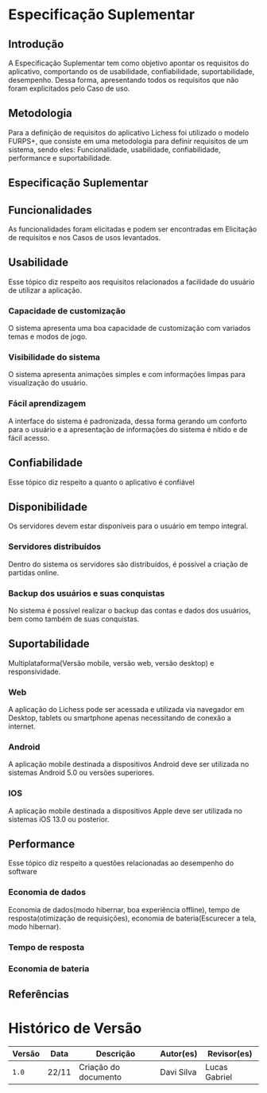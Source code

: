 # Especificação Suplementar

## Introdução

A Especificação Suplementar tem como objetivo apontar os requisitos do aplicativo, comportando os de usabilidade, confiabilidade, suportabilidade, desempenho. Dessa forma, apresentando todos os requisitos que não foram explicitados pelo Caso de uso.

## Metodologia

Para a definição de requisitos do aplicativo Lichess foi utilizado o modelo FURPS+, que consiste em uma metodologia para definir requisitos de um sistema, sendo eles: Funcionalidade, usabilidade, confiabilidade, performance e suportabilidade.

## Especificação Suplementar

## Funcionalidades 

As funcionalidades foram elicitadas e podem ser encontradas em Elicitação de requisitos e nos Casos de usos levantados.

## Usabilidade

Esse tópico diz respeito aos requisitos  relacionados a facilidade do usuário de utilizar a aplicação.

### Capacidade de customização

O sistema apresenta uma boa capacidade de customização com variados temas e modos de jogo.

### Visibilidade do sistema

O sistema apresenta animações simples e com informações limpas para visualização do usuário.

### Fácil aprendizagem

A interface do sistema é padronizada, dessa forma gerando um conforto para o usuário e a apresentação de informações do sistema é nítido e de fácil acesso.

## Confiabilidade
Esse tópico diz respeito a quanto o aplicativo é confiável

## Disponibilidade
Os servidores devem estar disponíveis para o usuário em tempo integral.

### Servidores distribuídos

Dentro do sistema os servidores são distribuídos, é possível a criação de partidas online.

### Backup dos usuários e suas conquistas

No sistema é possível realizar o backup das contas e dados dos usuários, bem como também de suas conquistas.

## Suportabilidade
Multiplataforma(Versão mobile, versão web, versão desktop) e responsividade.

### Web

A aplicação do Lichess pode ser acessada e utilizada via navegador em Desktop, tablets ou smartphone apenas necessitando de conexão a internet.

### Android
A aplicação mobile destinada a dispositivos Android deve ser utilizada no sistemas Android 5.0 ou versões superiores.

### IOS
A aplicação mobile destinada a dispositivos Apple deve ser utilizada no sistemas iOS 13.0 ou posterior.

## Performance
Esse tópico diz respeito a questões relacionadas ao desempenho do software

### Economia de dados
Economia de dados(modo hibernar, boa experiência offline), tempo de resposta(otimização de requisições), economia de bateria(Escurecer a tela, modo hibernar).

### Tempo de resposta


### Economia de bateria


## Referências

# Histórico de Versão

| Versão | Data  | Descrição                     | Autor(es)     | Revisor(es) |
| ------ | ----- | ----------------------------- |-------------- | ------- |
| `1.0`  | 22/11 |  Criação do documento          | Davi Silva  | Lucas Gabriel |
